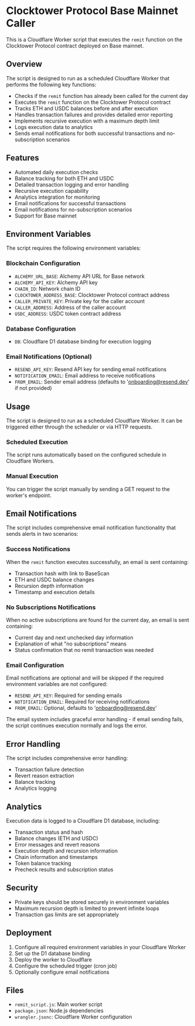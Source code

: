 # Clocktower Protocol Base Mainnet Caller

This is a Cloudflare Worker script that executes the `remit` function on the Clocktower Protocol contract deployed on Base mainnet.

## Overview

The script is designed to run as a scheduled Cloudflare Worker that performs the following key functions:

- Checks if the `remit` function has already been called for the current day
- Executes the `remit` function on the Clocktower Protocol contract
- Tracks ETH and USDC balances before and after execution
- Handles transaction failures and provides detailed error reporting
- Implements recursive execution with a maximum depth limit
- Logs execution data to analytics
- Sends email notifications for both successful transactions and no-subscription scenarios

## Features

- Automated daily execution checks
- Balance tracking for both ETH and USDC
- Detailed transaction logging and error handling
- Recursive execution capability
- Analytics integration for monitoring
- Email notifications for successful transactions
- Email notifications for no-subscription scenarios
- Support for Base mainnet

## Environment Variables

The script requires the following environment variables:

### Blockchain Configuration
- `ALCHEMY_URL_BASE`: Alchemy API URL for Base network
- `ALCHEMY_API_KEY`: Alchemy API key
- `CHAIN_ID`: Network chain ID
- `CLOCKTOWER_ADDRESS_BASE`: Clocktower Protocol contract address
- `CALLER_PRIVATE_KEY`: Private key for the caller account
- `CALLER_ADDRESS`: Address of the caller account
- `USDC_ADDRESS`: USDC token contract address

### Database Configuration
- `DB`: Cloudflare D1 database binding for execution logging

### Email Notifications (Optional)
- `RESEND_API_KEY`: Resend API key for sending email notifications
- `NOTIFICATION_EMAIL`: Email address to receive notifications
- `FROM_EMAIL`: Sender email address (defaults to 'onboarding@resend.dev' if not provided)

## Usage

The script is designed to run as a scheduled Cloudflare Worker. It can be triggered either through the scheduler or via HTTP requests.

### Scheduled Execution

The script runs automatically based on the configured schedule in Cloudflare Workers.

### Manual Execution

You can trigger the script manually by sending a GET request to the worker's endpoint.

## Email Notifications

The script includes comprehensive email notification functionality that sends alerts in two scenarios:

### Success Notifications
When the `remit` function executes successfully, an email is sent containing:
- Transaction hash with link to BaseScan
- ETH and USDC balance changes
- Recursion depth information
- Timestamp and execution details

### No Subscriptions Notifications
When no active subscriptions are found for the current day, an email is sent containing:
- Current day and next unchecked day information
- Explanation of what "no subscriptions" means
- Status confirmation that no remit transaction was needed

### Email Configuration
Email notifications are optional and will be skipped if the required environment variables are not configured:
- `RESEND_API_KEY`: Required for sending emails
- `NOTIFICATION_EMAIL`: Required for receiving notifications
- `FROM_EMAIL`: Optional, defaults to 'onboarding@resend.dev'

The email system includes graceful error handling - if email sending fails, the script continues execution normally and logs the error.

## Error Handling

The script includes comprehensive error handling:
- Transaction failure detection
- Revert reason extraction
- Balance tracking
- Analytics logging

## Analytics

Execution data is logged to a Cloudflare D1 database, including:
- Transaction status and hash
- Balance changes (ETH and USDC)
- Error messages and revert reasons
- Execution depth and recursion information
- Chain information and timestamps
- Token balance tracking
- Precheck results and subscription status

## Security

- Private keys should be stored securely in environment variables
- Maximum recursion depth is limited to prevent infinite loops
- Transaction gas limits are set appropriately

## Deployment

1. Configure all required environment variables in your Cloudflare Worker
2. Set up the D1 database binding
3. Deploy the worker to Cloudflare
4. Configure the scheduled trigger (cron job)
5. Optionally configure email notifications

## Files

- `remit_script.js`: Main worker script
- `package.json`: Node.js dependencies
- `wrangler.jsonc`: Cloudflare Worker configuration
